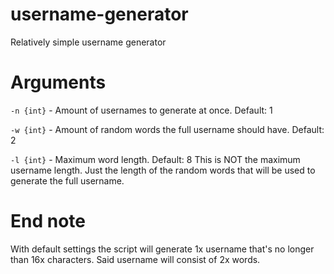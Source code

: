 # username-generator
Relatively simple username generator

# Arguments
`-n {int}` - Amount of usernames to generate at once. Default: 1

`-w {int}` - Amount of random words the full username should have. Default: 2

`-l {int}` - Maximum word length. Default: 8
This is NOT the maximum username length. Just the length of the random words that will be used to generate the full username.

# End note
With default settings the script will generate 1x username that's no longer than 16x characters. Said username will consist of 2x words.
